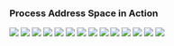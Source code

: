 ### Process Address Space in Action
<img src="https://github.com/missystem/cis415review/blob/master/process_add_space_in_action_01.png">
<img src="https://github.com/missystem/cis415review/blob/master/process_add_space_in_action_02.png">
<img src="https://github.com/missystem/cis415review/blob/master/process_add_space_in_action_03.png">
<img src="https://github.com/missystem/cis415review/blob/master/process_add_space_in_action_04.png">
<img src="https://github.com/missystem/cis415review/blob/master/process_add_space_in_action_05.png">
<img src="https://github.com/missystem/cis415review/blob/master/process_add_space_in_action_06.png">
<img src="https://github.com/missystem/cis415review/blob/master/process_add_space_in_action_07.png">
<img src="https://github.com/missystem/cis415review/blob/master/process_add_space_in_action_08.png">
<img src="https://github.com/missystem/cis415review/blob/master/process_add_space_in_action_09.png">
<img src="https://github.com/missystem/cis415review/blob/master/process_add_space_in_action_010.png">
<img src="https://github.com/missystem/cis415review/blob/master/process_add_space_in_action_011.png">
<img src="https://github.com/missystem/cis415review/blob/master/process_add_space_in_action_012.png">
<img src="https://github.com/missystem/cis415review/blob/master/process_add_space_in_action_013.png">
<img src="https://github.com/missystem/cis415review/blob/master/process_add_space_in_action_014.png">